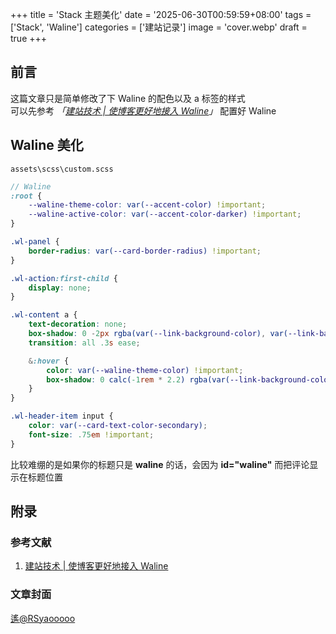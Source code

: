 +++
title = 'Stack 主题美化'
date = '2025-06-30T00:59:59+08:00'
tags = ['Stack', 'Waline']
categories = ['建站记录']
image = 'cover.webp'
draft = true
+++

## 前言
这篇文章只是简单修改了下 Waline 的配色以及 a 标签的样式  
可以先参考 *「[建站技术 | 使博客更好地接入 Waline](./#参考文献)」* 配置好 Waline

## Waline 美化
`assets\scss\custom.scss`
```scss
// Waline
:root {
    --waline-theme-color: var(--accent-color) !important;
    --waline-active-color: var(--accent-color-darker) !important;
}

.wl-panel {
    border-radius: var(--card-border-radius) !important;
}

.wl-action:first-child {
    display: none;
}

.wl-content a {
    text-decoration: none;
    box-shadow: 0 -2px rgba(var(--link-background-color), var(--link-background-opacity)) inset;
    transition: all .3s ease;

    &:hover {
        color: var(--waline-theme-color) !important;
        box-shadow: 0 calc(-1rem * 2.2) rgba(var(--link-background-color), var(--link-background-opacity-hover)) inset;
    }
}

.wl-header-item input {
    color: var(--card-text-color-secondary);
    font-size: .75em !important;
}
```
比较难绷的是如果你的标题只是 **waline** 的话，会因为 **id="waline"** 而把评论显示在标题位置

## 附录
### 参考文献
1. [建站技术 | 使博客更好地接入 Waline](https://blog.reincarnatey.net/2024/0719-better-waline)

### 文章封面
[遙@RSyaooooo](https://x.com/RSyaooooo/status/1836575756358459883)
